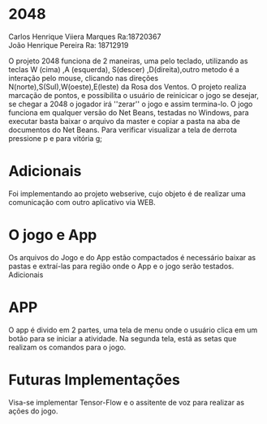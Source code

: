 # 2048

Carlos Henrique Viiera Marques Ra:18720367    
João Henrique Pereira Ra:	18712919

O projeto 2048 funciona de 2 maneiras, uma pelo teclado, utilizando as teclas W (cima) ,A (esquerda), S(descer) ,D(direita),outro metodo é a 
interação pelo mouse, clicando nas direções N(norte),S(Sul),W(oeste),E(leste) da Rosa dos Ventos.
O projeto realiza marcação de pontos, e possibilita o usuário de reinicicar o jogo se desejar, se chegar a 2048 o jogador irá ''zerar'' o jogo
e assim termina-lo.
O jogo funciona em qualquer versão do Net Beans, testadas no Windows, para executar basta baixar o arquivo da master e copiar a pasta na
aba de documentos do Net Beans. 
Para verificar visualizar a tela de derrota pressione p e para vitória g;

# Adicionais

Foi implementando ao projeto webserive, cujo objeto é de realizar uma comunicação com outro aplicativo via WEB.

# O jogo e App

Os arquivos do Jogo e do App estão compactados é necessário baixar as pastas e extraí-las para região onde o App e o jogo serão testados. Adicionais

# APP
O app é divido em 2 partes, uma tela de menu onde o usuário clica em um botão para se iniciar a atividade. Na segunda tela, está as setas que realizam os comandos para o jogo.

# Futuras Implementações

Visa-se implementar Tensor-Flow e o assitente de voz para realizar as ações do jogo.




